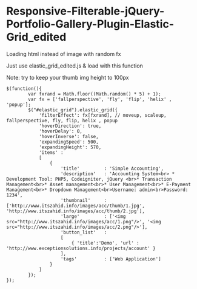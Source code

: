 Responsive-Filterable-jQuery-Portfolio-Gallery-Plugin-Elastic-Grid_edited
=========================================================================

Loading html instead of image with random fx


Just use elastic_grid_edited.js & load with this function

Note: try to keep your thumb img height to 100px


```
$(function(){
        var fxrand = Math.floor((Math.random() * 5) + 1);
        var fx = ['fallperspective', 'fly', 'flip', 'helix' , 'popup'];
        $("#elastic_grid").elastic_grid({
            'filterEffect': fx[fxrand], // moveup, scaleup, fallperspective, fly, flip, helix , popup
            'hoverDirection': true,
            'hoverDelay': 0,
            'hoverInverse': false,
            'expandingSpeed': 500,
            'expandingHeight': 570,
            'items' :
            [
                {
                    'title'         : 'Simple Accounting',
                    'description'   : 'Accounting System<br> * Development Tool: PHP5, Codeigniter, jQuery <br>* Transaction Management<br>* Asset management<br>* User Management<br>* E-Payment Management<br>* Dropdown Management<br>Username: admin<br>Password: 1234',
                    'thumbnail'     : ['http://www.itszahid.info/images/acc/thumb/1.jpg', 'http://www.itszahid.info/images/acc/thumb/2.jpg'],
                    'large'         : ['<img src="http://www.itszahid.info/images/acc/1.png"/>', '<img src="http://www.itszahid.info/images/acc/2.png"/>'],
                    'button_list'   :
                    [
                        { 'title':'Demo', 'url' : 'http://www.exceptionsolutions.info/projects/account' }                        
                    ],
                    'tags'          : ['Web Application']                    
                }
            ]
        });
});

```
